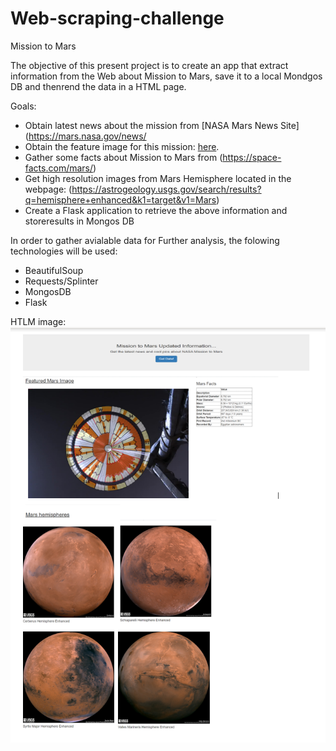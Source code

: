 # Web-scraping-challenge

Mission to Mars

The objective of this present project is to create an app that extract information from the Web about Mission to Mars, save it to a local Mondgos DB and thenrend the data in a HTML page.

Goals:
- Obtain latest news about the mission from  [NASA Mars News Site](https://mars.nasa.gov/news/
- Obtain the feature image for this mission: [here](https://www.jpl.nasa.gov/spaceimages/?search=&category=Mars).
- Gather some facts about Mission to Mars from (https://space-facts.com/mars/)
- Get high resolution images from Mars Hemisphere located in the webpage: (https://astrogeology.usgs.gov/search/results?q=hemisphere+enhanced&k1=target&v1=Mars)
- Create a Flask application to retrieve the above information and storeresults in Mongos DB


In order to gather avialable data for Further analysis, the folowing technologies will be used:

- BeautifulSoup
- Requests/Splinter
- MongosDB
- Flask


HTLM image:
![Screenshot](App.png)
